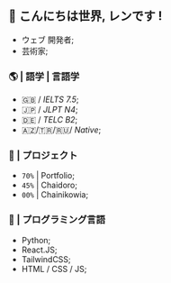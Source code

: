 ## 💮 こんにちは世界, レンです !
- ウェブ 開発者;
- 芸術家;
### 🌎 | 語学 | 言語学
- 🇬🇧 / *IELTS 7.5*;
- 🇯🇵 / *JLPT N4*;
- 🇩🇪 / *TELC B2*;
- 🇦🇿/🇹🇷/🇷🇺/ *Native*;

### 🌟 | プロジェクト
- `70%` | Portfolio;
- `45%` | Chaidoro;
- `00%` | Chainikowia;

### 💫 | プログラミング言語
- Python;
- React.JS;
- TailwindCSS;
- HTML / CSS / JS;
